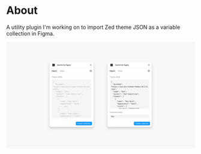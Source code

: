 # About

A utility plugin I'm working on to import Zed theme JSON as a variable collection in Figma.

![Screenshot of plugin](./assets/Preview.png "Screenshot of plugin")
